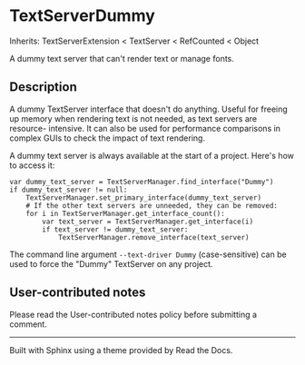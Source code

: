 # TextServerDummy

Inherits: TextServerExtension < TextServer < RefCounted < Object

A dummy text server that can't render text or manage fonts.

## Description

A dummy TextServer interface that doesn't do anything. Useful for freeing up
memory when rendering text is not needed, as text servers are resource-
intensive. It can also be used for performance comparisons in complex GUIs to
check the impact of text rendering.

A dummy text server is always available at the start of a project. Here's how
to access it:

    
    
    var dummy_text_server = TextServerManager.find_interface("Dummy")
    if dummy_text_server != null:
        TextServerManager.set_primary_interface(dummy_text_server)
        # If the other text servers are unneeded, they can be removed:
        for i in TextServerManager.get_interface_count():
            var text_server = TextServerManager.get_interface(i)
            if text_server != dummy_text_server:
                TextServerManager.remove_interface(text_server)
    

The command line argument `--text-driver Dummy` (case-sensitive) can be used
to force the "Dummy" TextServer on any project.

## User-contributed notes

Please read the User-contributed notes policy before submitting a comment.

* * *

Built with Sphinx using a theme provided by Read the Docs.

